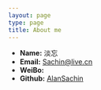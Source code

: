 ```yaml
---
layout: page
type: page
title: About me
---
```


 * **Name:** 淡忘
 * **Email:** [Sachin@live.cn](mailto:Sachin@live.cn)
 * **WeiBo:** [](xxxx)
 * **Github:** [AlanSachin](https://github.com/AlanSachin)
